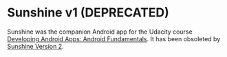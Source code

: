 Sunshine v1 (DEPRECATED)
========================

Sunshine was the companion Android app for the Udacity course [Developing Android Apps: Android Fundamentals](https://www.udacity.com/course/ud853). It has been obsoleted by [Sunshine Version 2](https://github.com/udacity/Sunshine-Version-2).
